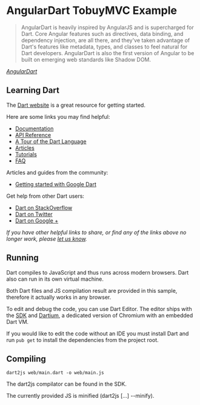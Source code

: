 # AngularDart TobuyMVC Example

> AngularDart is heavily inspired by AngularJS and is supercharged for Dart.
> Core Angular features such as directives, data binding, and dependency
> injection, are all there, and they've taken advantage of Dart's features
> like metadata, types, and classes to feel natural for Dart developers.
> AngularDart is also the first version of Angular to be built on emerging
> web standards like Shadow DOM.

_[AngularDart](http://news.dartlang.org/2013/11/angular-announces-angulardart.html)_

## Learning Dart

The [Dart website](http://www.dartlang.org) is a great resource for getting started.

Here are some links you may find helpful:

* [Documentation](http://www.dartlang.org/docs/technical-overview)
* [API Reference](http://api.dartlang.org/docs/releases/latest)
* [A Tour of the Dart Language](http://www.dartlang.org/docs/dart-up-and-running/contents/ch02.html)
* [Articles](http://www.dartlang.org/articles)
* [Tutorials](http://www.dartlang.org/docs/tutorials)
* [FAQ](http://www.dartlang.org/support/faq.html)

Articles and guides from the community:

* [Getting started with Google Dart](http://www.techrepublic.com/blog/webmaster/getting-started-with-google-dart/931)

Get help from other Dart users:

* [Dart on StackOverflow](http://stackoverflow.com/questions/tagged/dart)
* [Dart on Twitter](http://twitter.com/dart_lang)
* [Dart on Google +](https://plus.google.com/+dartlang/posts)

_If you have other helpful links to share, or find any of the links above no longer work, please [let us know](https://github.com/tastejs/tobuymvc/issues)._

## Running

Dart compiles to JavaScript and thus runs across modern browsers. Dart also can
run in its own virtual machine.

Both Dart files and JS compilation result are provided in this sample,
therefore it actually works in any browser.

To edit and debug the code, you can use Dart Editor. The editor ships with the
[SDK](http://dartlang.org) and [Dartium](http://www.dartlang.org/dartium/), a
dedicated version of Chromium with an embedded Dart VM.

If you would like to edit the code without an IDE you must install Dart and run `pub get` to install the dependencies from the project root.

## Compiling

```
dart2js web/main.dart -o web/main.js
```

The dart2js compilator can be found in the SDK.

The currently provided JS is minified (dart2js [...] --minify).
